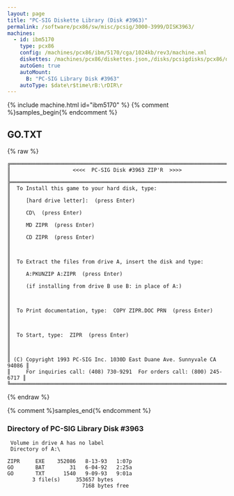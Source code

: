 ```yaml
---
layout: page
title: "PC-SIG Diskette Library (Disk #3963)"
permalink: /software/pcx86/sw/misc/pcsig/3000-3999/DISK3963/
machines:
  - id: ibm5170
    type: pcx86
    config: /machines/pcx86/ibm/5170/cga/1024kb/rev3/machine.xml
    diskettes: /machines/pcx86/diskettes.json,/disks/pcsigdisks/pcx86/diskettes.json
    autoGen: true
    autoMount:
      B: "PC-SIG Library Disk #3963"
    autoType: $date\r$time\rB:\rDIR\r
---
```


{% include machine.html id="ibm5170" %}
{% comment %}samples_begin{% endcomment %}

## GO.TXT

{% raw %}
```
╔═════════════════════════════════════════════════════════════════════════╗
║                    <<<<  PC-SIG Disk #3963 ZIP'R  >>>>                  ║
╠═════════════════════════════════════════════════════════════════════════╣
║  To Install this game to your hard disk, type:                          ║
║     [hard drive letter]:  (press Enter)                                 ║
║     CD\  (press Enter)                                                  ║
║     MD ZIPR  (press Enter)                                              ║
║     CD ZIPR  (press Enter)                                              ║
║                                                                         ║
║  To Extract the files from drive A, insert the disk and type:           ║
║     A:PKUNZIP A:ZIPR  (press Enter)                                     ║
║     (if installing from drive B use B: in place of A:)                  ║
║                                                                         ║
║  To Print documentation, type:  COPY ZIPR.DOC PRN  (press Enter)        ║
║                                                                         ║
║  To Start, type:  ZIPR  (press Enter)                                   ║
║                                                                         ║
║ (C) Copyright 1993 PC-SIG Inc. 1030D East Duane Ave. Sunnyvale CA 94086 ║
║     For inquiries call: (408) 730-9291  For orders call: (800) 245-6717 ║
╚═════════════════════════════════════════════════════════════════════════╝
```
{% endraw %}

{% comment %}samples_end{% endcomment %}

### Directory of PC-SIG Library Disk #3963

     Volume in drive A has no label
     Directory of A:\

    ZIPR     EXE    352086   8-13-93   1:07p
    GO       BAT        31   6-04-92   2:25a
    GO       TXT      1540   9-09-93   9:01a
            3 file(s)     353657 bytes
                            7168 bytes free
